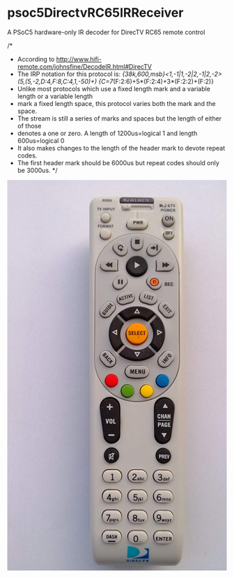 # psoc5DirectvRC65IRReceiver
A PSoC5 hardware-only IR decoder for DirecTV RC65 remote control


/*
 * According to http://www.hifi-remote.com/johnsfine/DecodeIR.html#DirecTV
 * The IRP notation for this protocol is:
 *{38k,600,msb}<1,-1|1,-2|2,-1|2,-2>(5,(5,-2,D:4,F:8,C:4,1,-50)+) {C=7*(F:2:6)+5*(F:2:4)+3*(F:2:2)+(F:2)}
 * Unlike most protocols which use a fixed length mark and a variable length or a variable length
 * mark a fixed length space, this protocol varies both the mark and the space.
 * The stream is still a series of marks and spaces but the length of either of those
 * denotes a one or zero. A length of 1200us=logical 1 and length 600us=logical 0
 * It also makes changes to the length of the header mark to devote repeat codes.
 * The first header mark should be 6000us but repeat codes should only be 3000us.
 */

![DirecTV RC65 Remote Control](psoc5DirectvRC65IRReceiver.cydsn/images/DirecTV%20RC65x.jpg)
